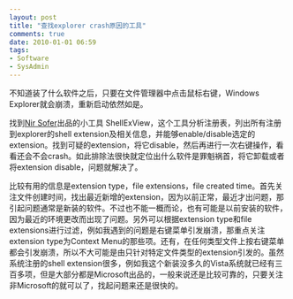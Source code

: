 ```yaml
---
layout: post
title: "查找explorer crash原因的工具"
comments: true
date: 2010-01-01 06:59
tags:
- Software
- SysAdmin
---
```

不知道装了什么软件之后，只要在文件管理器中点击鼠标右键，Windows Explorer就会崩溃，重新启动依然如是。

找到[Nir Sofer](http://www.nirsoft.net/)出品的小工具 ShellExView，这个工具分析注册表，列出所有注册到explorer的shell extension及相关信息，并能够enable/disable选定的extension。找到可疑的extension，将它disable，然后再进行一次右键操作，看看还会不会crash。如此排除法很快就定位出什么软件是罪魁祸首，将它卸载或者将extension disable，问题就解决了。

比较有用的信息是extension type，file extensions，file created time。首先关注文件创建时间，找出最近新增的extension，因为以前正常，最近才出问题，那引起问题通常是新装的软件。不过也不能一概而论，也有可能是以前安装的软件，因为最近的环境更改而出现了问题。另外可以根据extension type和file extensions进行过滤，例如我遇到的问题是右键菜单引发崩溃，那重点关注extension type为Context Menu的那些项。还有，在任何类型文件上按右键菜单都会引发崩溃，所以不大可能是由只针对特定文件类型的extension引发的。虽然系统注册的shell extension很多，例如我这个新装没多久的Vista系统就已经有三百多项，但是大部分都是Microsoft出品的，一般来说还是比较可靠的，只要关注非Microsoft的就可以了，找起问题来还是很快的。
